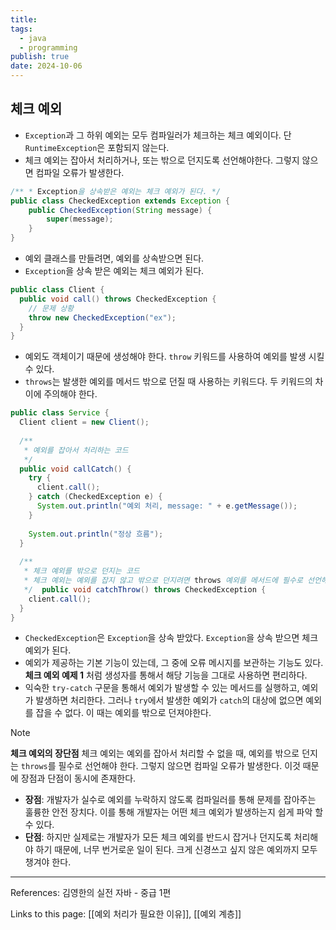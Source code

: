 ```yaml
---
title: 
tags:
  - java
  - programming
publish: true
date: 2024-10-06
---
```


## 체크 예외
- `Exception`과 그 하위 예외는 모두 컴파일러가 체크하는 체크 예외이다. 단 `RuntimeException`은 포함되지 않는다.
- 체크 예외는 잡아서 처리하거나, 또는 밖으로 던지도록 선언해야한다. 그렇지 않으면 컴파일 오류가 발생한다.

```java title="체크 예외 예제 1"
/** * Exception을 상속받은 예외는 체크 예외가 된다. */ 
public class CheckedException extends Exception { 
	public CheckedException(String message) { 
		super(message);
	} 
}
```
- 예외 클래스를 만들려면, 예외를 상속받으면 된다.
- `Exception`을 상속 받은 예외는 체크 예외가 된다.

```java title="체크 예외 예제 2"
public class Client {  
  public void call() throws CheckedException {  
    // 문제 상황  
    throw new CheckedException("ex");  
  }  
}
```
- 예외도 객체이기 때문에 생성해야 한다. `throw` 키워드를 사용하여 예외를 발생 시킬 수 있다.
- `throws`는 발생한 예외를 메서드 밖으로 던질 때 사용하는 키워드다. 두 키워드의 차이에 주의해야 한다.

```java title="체크 예외 예제 3"
public class Service {  
  Client client = new Client();  
  
  /**  
   * 예외를 잡아서 처리하는 코드  
   */  
  public void callCatch() {  
    try {  
      client.call();  
    } catch (CheckedException e) {  
      System.out.println("예외 처리, message: " + e.getMessage());  
    }  
  
    System.out.println("정상 흐름");  
  }  
  
  /**  
   * 체크 예외를 밖으로 던지는 코드  
   * 체크 예외는 예외를 잡지 않고 밖으로 던지려면 throws 예외를 메서드에 필수로 선언해야 한다.  
   */  public void catchThrow() throws CheckedException {  
    client.call();  
  }  
}
```
- `CheckedException`은 `Exception`을 상속 받았다. `Exception`을 상속 받으면 체크 예외가 된다.
- 예외가 제공하는 기본 기능이 있는데, 그 중에 오류 메시지를 보관하는 기능도 있다. **체크 예외 예제 1** 처럼 생성자를 통해서 해당 기능을 그대로 사용하면 편리하다.
- 익숙한 `try-catch` 구문을 통해서 예외가 발생할 수 있는 메서드를 실행하고, 예외가 발생하면 처리한다. 그러나 `try`에서 발생한 예외가 `catch`의 대상에 없으면 예외를 잡을 수 없다. 이 때는 예외를 밖으로 던져야한다.

> [!note]
> **체크 예외의 장단점**
> 체크 예외는 예외를 잡아서 처리할 수 없을 때, 예외를 밖으로 던지는 `throws`를 필수로 선언해야 한다. 그렇지 않으면 컴파일 오류가 발생한다. 이것 때문에 장점과 단점이 동시에 존재한다.
> - **장점**: 개발자가 실수로 예외를 누락하지 않도록 컴파일러를 통해 문제를 잡아주는 훌륭한 안전 장치다. 이를 통해 개발자는 어떤 체크 예외가 발생하는지 쉽게 파악 할 수 있다.
> - **단점**: 하지만 실제로는 개발자가 모든 체크 예외를 반드시 잡거나 던지도록 처리해야 하기 때문에, 너무 번거로운 일이 된다. 크게 신경쓰고 싶지 않은 예외까지 모두 챙겨야 한다.

---
References: 김영한의 실전 자바 - 중급 1편

Links to this page: [[예외 처리가 필요한 이유]], [[예외 계층]]